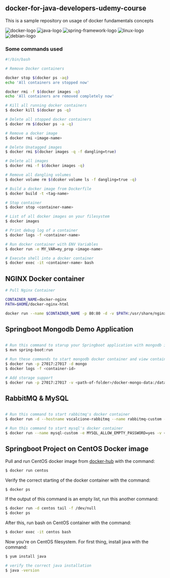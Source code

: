 ## docker-for-java-developers-udemy-course

This is a sample repository on usage of docker fundamentals concepts

![docker-logo](https://img.icons8.com/color/96/000000/docker.png)
![java-logo](https://img.icons8.com/color/96/000000/java-coffee-cup-logo.png)
![spring-framework-logo](https://img.icons8.com/color/96/000000/spring-logo.png)
![linux-logo](https://img.icons8.com/color/96/000000/linux.png)
![debian-logo](https://img.icons8.com/color/96/000000/debian.png)

### Some commands used

```bash
#!/bin/bash

# Remove Docker containers

docker stop $(docker ps -aq)
echo 'All containers are stopped now'

docker rmi -f $(docker images -q)
echo 'All containers are removed completely now'

# Kill all running docker containers
$ docker kill $(docker ps -q)

# Delete all stopped docker containers
$ docker rm $(docker ps -a -q)

# Remove a docker image
$ docker rmi <image-name>

# Delete Unatagged images
$ docker rmi $(docker images -q -f dangling=true)

# Delete all images
$ docker rmi -f $(docker images -q)

# Remove all dangling volumes
$ docker volume rm $(dcoker volume ls -f dangling=true -q)

# Build a docker image from Dockerfile
$ docker build -t <tag-name>

# Stop container
$ docker stop <container-name>

# List of all docker images on your filesystem
$ docker images

# Print debug log of a container
$ docker logs -f <container-name>

# Run docker container with ENV Variables
$ docker run -e MY_VAR=my_prop <image-name> 

# Execute shell into a docker container
$ docker exec -it <container-name> bash
```

## NGINX Docker container
```bash
# Pull Nginx Container

CONTAINER_NAME=docker-nginx
PATH=$HOME/docker-nginx-html

docker run --name $CONTAINER_NAME -p 80:80 -d -v $PATH:/usr/share/nginx/html nginx
```

## Springboot Mongodb Demo Application
```bash

# Run this command to starup your Springboot application with mongodb integration
$ mvn spring-boot:run

# Run these commands to start mongodb docker container and view container's log
$ docker run -p 27017:27017 -d mongo
$ docker logs -f <container-id>

# Add storage support
$ docker run -p 27017:27017 -v <path-of-folder>/docker-mongo-data:/data/db -d mongo
```

## RabbitMQ & MySQL
```bash

# Run this command to start rabbitmq's docker container
$ docker run -d --hostname vscalcione-rabbitmq --name rabbitmq-custom -p 8080:15672 -p 5671:5671 -p 5672:5672 rabbitmq:3-management

# Run this command to start mysql's docker container
$ docker run --name mysql-custom -e MYSQL_ALLOW_EMPTY_PASSWORD=yes -v <path-of-your-folder>/mysql-data:/var/lib/mysql -p 3306:3306 -d mysql
```

## Springboot Project on CentOS Docker image

Pull and run CentOS docker image from [docker-hub](https://hub.docker.com/_/centos) with the command: 
```bash
$ docker run centos
```

Verify the correct starting of the docker container with the command:
```bash
$ docker ps
```
If the output of this command is an empty list, run this another command:
```bash
$ docker run -d centos tail -f /dev/null
$ docker ps
```

After this, run bash  on CentOS container with the command:
```bash
$ docker exec -it centos bash
```

Now you're on CentOS filesystem. For first thing, install java with the command:
```bash
$ yum install java

# verify the correct java installation
$ java -version
```
